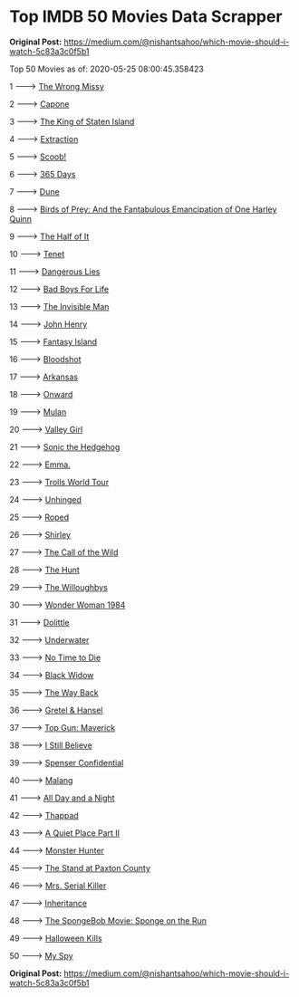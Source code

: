 # Top IMDB 50 Movies Data Scrapper

**Original Post:** https://medium.com/@nishantsahoo/which-movie-should-i-watch-5c83a3c0f5b1

Top 50 Movies as of: 2020-05-25 08:00:45.358423

1 ---> [The Wrong Missy](https://www.imdb.com/title/tt9619798/?ref_=adv_li_tt)

2 ---> [Capone](https://www.imdb.com/title/tt6199572/?ref_=adv_li_tt)

3 ---> [The King of Staten Island](https://www.imdb.com/title/tt9686708/?ref_=adv_li_tt)

4 ---> [Extraction](https://www.imdb.com/title/tt8936646/?ref_=adv_li_tt)

5 ---> [Scoob!](https://www.imdb.com/title/tt3152592/?ref_=adv_li_tt)

6 ---> [365 Days](https://www.imdb.com/title/tt10886166/?ref_=adv_li_tt)

7 ---> [Dune](https://www.imdb.com/title/tt1160419/?ref_=adv_li_tt)

8 ---> [Birds of Prey: And the Fantabulous Emancipation of One Harley Quinn](https://www.imdb.com/title/tt7713068/?ref_=adv_li_tt)

9 ---> [The Half of It](https://www.imdb.com/title/tt9683478/?ref_=adv_li_tt)

10 ---> [Tenet](https://www.imdb.com/title/tt6723592/?ref_=adv_li_tt)

11 ---> [Dangerous Lies](https://www.imdb.com/title/tt10183816/?ref_=adv_li_tt)

12 ---> [Bad Boys For Life](https://www.imdb.com/title/tt1502397/?ref_=adv_li_tt)

13 ---> [The Invisible Man](https://www.imdb.com/title/tt1051906/?ref_=adv_li_tt)

14 ---> [John Henry](https://www.imdb.com/title/tt8170298/?ref_=adv_li_tt)

15 ---> [Fantasy Island](https://www.imdb.com/title/tt0983946/?ref_=adv_li_tt)

16 ---> [Bloodshot](https://www.imdb.com/title/tt1634106/?ref_=adv_li_tt)

17 ---> [Arkansas](https://www.imdb.com/title/tt9139586/?ref_=adv_li_tt)

18 ---> [Onward](https://www.imdb.com/title/tt7146812/?ref_=adv_li_tt)

19 ---> [Mulan](https://www.imdb.com/title/tt4566758/?ref_=adv_li_tt)

20 ---> [Valley Girl](https://www.imdb.com/title/tt1266036/?ref_=adv_li_tt)

21 ---> [Sonic the Hedgehog](https://www.imdb.com/title/tt3794354/?ref_=adv_li_tt)

22 ---> [Emma.](https://www.imdb.com/title/tt9214832/?ref_=adv_li_tt)

23 ---> [Trolls World Tour](https://www.imdb.com/title/tt6587640/?ref_=adv_li_tt)

24 ---> [Unhinged](https://www.imdb.com/title/tt10059518/?ref_=adv_li_tt)

25 ---> [Roped](https://www.imdb.com/title/tt8523028/?ref_=adv_li_tt)

26 ---> [Shirley](https://www.imdb.com/title/tt8430598/?ref_=adv_li_tt)

27 ---> [The Call of the Wild](https://www.imdb.com/title/tt7504726/?ref_=adv_li_tt)

28 ---> [The Hunt](https://www.imdb.com/title/tt8244784/?ref_=adv_li_tt)

29 ---> [The Willoughbys](https://www.imdb.com/title/tt5206260/?ref_=adv_li_tt)

30 ---> [Wonder Woman 1984](https://www.imdb.com/title/tt7126948/?ref_=adv_li_tt)

31 ---> [Dolittle](https://www.imdb.com/title/tt6673612/?ref_=adv_li_tt)

32 ---> [Underwater](https://www.imdb.com/title/tt5774060/?ref_=adv_li_tt)

33 ---> [No Time to Die](https://www.imdb.com/title/tt2382320/?ref_=adv_li_tt)

34 ---> [Black Widow](https://www.imdb.com/title/tt3480822/?ref_=adv_li_tt)

35 ---> [The Way Back](https://www.imdb.com/title/tt8544498/?ref_=adv_li_tt)

36 ---> [Gretel & Hansel](https://www.imdb.com/title/tt9086228/?ref_=adv_li_tt)

37 ---> [Top Gun: Maverick](https://www.imdb.com/title/tt1745960/?ref_=adv_li_tt)

38 ---> [I Still Believe](https://www.imdb.com/title/tt9779516/?ref_=adv_li_tt)

39 ---> [Spenser Confidential](https://www.imdb.com/title/tt8629748/?ref_=adv_li_tt)

40 ---> [Malang](https://www.imdb.com/title/tt9877170/?ref_=adv_li_tt)

41 ---> [All Day and a Night](https://www.imdb.com/title/tt3993886/?ref_=adv_li_tt)

42 ---> [Thappad](https://www.imdb.com/title/tt10964430/?ref_=adv_li_tt)

43 ---> [A Quiet Place Part II](https://www.imdb.com/title/tt8332922/?ref_=adv_li_tt)

44 ---> [Monster Hunter](https://www.imdb.com/title/tt6475714/?ref_=adv_li_tt)

45 ---> [The Stand at Paxton County](https://www.imdb.com/title/tt8362228/?ref_=adv_li_tt)

46 ---> [Mrs. Serial Killer](https://www.imdb.com/title/tt10230426/?ref_=adv_li_tt)

47 ---> [Inheritance](https://www.imdb.com/title/tt7923220/?ref_=adv_li_tt)

48 ---> [The SpongeBob Movie: Sponge on the Run](https://www.imdb.com/title/tt4823776/?ref_=adv_li_tt)

49 ---> [Halloween Kills](https://www.imdb.com/title/tt10665338/?ref_=adv_li_tt)

50 ---> [My Spy](https://www.imdb.com/title/tt8242084/?ref_=adv_li_tt)

**Original Post:** https://medium.com/@nishantsahoo/which-movie-should-i-watch-5c83a3c0f5b1
